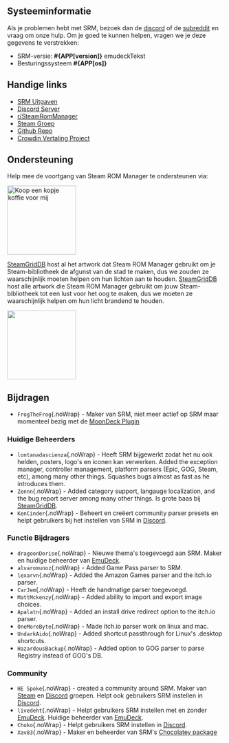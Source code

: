 ## Systeeminformatie

Als je problemen hebt met SRM, bezoek dan de [discord](https://discord.gg/bnSVJrz) of de [subreddit](https://www.reddit.com/r/SteamRomManager/) en vraag om onze hulp. Om je goed te kunnen helpen, vragen we je deze gegevens te verstrekken:

* SRM-versie: **#{APP[version]}** emudeckTekst
* Besturingssysteem **#{APP[os]}**

## Handige links

* [SRM Uitgaven](https://github.com/SteamGridDB/steam-rom-manager/releases)
* [Discord Server](https://discord.gg/bnSVJrz)
* [r/SteamRomManager](https://www.reddit.com/r/SteamRomManager/)
* [Steam Groep](https://steamcommunity.com/groups/steamrommanager)
* [Github Repo](https://github.com/SteamGridDB/steam-rom-manager)
* [Crowdin Vertaling Project](https://crowdin.com/project/steam-rom-manager)

## Ondersteuning

Help mee de voortgang van Steam ROM Manager te ondersteunen via:

<a href="https://www.buymeacoffee.com/cbartondock">
  <img src="https://raw.githubusercontent.com/SteamGridDB/steam-rom-manager/master/src/assets/images/buy-me-a-coffee.png" alt="Koop een kopje koffie voor mij" width="160">
</a>

[SteamGridDB](https://www.steamgriddb.com/) host al het artwork dat Steam ROM Manager gebruikt om je Steam-bibliotheek de afgunst van de stad te maken, dus we zouden ze waarschijnlijk moeten helpen om hun lichten aan te houden. [SteamGridDB](https://www.steamgriddb.com/) host alle artwork die Steam ROM Manager gebruikt om jouw Steam-bibliotheek tot een lust voor het oog te maken, dus we moeten ze waarschijnlijk helpen om hun licht brandend te houden.

<a href="https://www.patreon.com/steamgriddb">
    <img src="https://c5.patreon.com/external/logo/become_a_patron_button@2x.png" width="160">
</a>

## Bijdragen
* `FrogTheFrog`{.noWrap} - Maker van SRM, niet meer actief op SRM maar momenteel bezig met de [MoonDeck Plugin](https://github.com/FrogTheFrog/moondeck)

### Huidige Beheerders
* `lontanadascienza`{.noWrap} - Heeft SRM bijgewerkt zodat het nu ook helden, posters, logo's en iconen kan verwerken. Added the exception manager, controller management, platform parsers (Epic, GOG, Steam, etc), among many other things. Squashes bugs almost as fast as he introduces them.
* `Zennn`{.noWrap} - Added category support, langauge localization, and the bug report server among many other things. Is grote baas bij [SteamGridDB](https://www.steamgriddb.com/).
* `KenCinder`{.noWrap} - Beheert en creëert community parser presets en helpt gebruikers bij het instellen van SRM in [Discord](https://discord.gg/bnSVJrz).

### Functie Bijdragers
* `dragoonDorise`{.noWrap} - Nieuwe thema's toegevoegd aan SRM. Maker en huidige beheerder van [EmuDeck](https://www.emudeck.com/).
* `alvaromunoz`{.noWrap} - Added Game Pass parser to SRM.
* `lexarvn`{.noWrap} - Added the Amazon Games parser and the itch.io parser.
* `CarJem`{.noWrap} - Heeft de handmatige parser toegevoegd.
* `MattMckenzy`{.noWrap} - Added ability to import and export image choices.
* `Apalatn`{.noWrap} - Added an install drive redirect option to the itch.io parser.
* `OneMoreByte`{.noWrap} - Made itch.io parser work on linux and mac.
* `UndarkAido`{.noWrap} - Added shortcut passthrough for Linux's .desktop shortcuts.
* `HazardousBackup`{.noWrap} - Added option to GOG parser to parse Registry instead of GOG's DB.

### Community
* `HE Spoke`{.noWrap} - created a community around SRM. Maker van [Steam](https://steamcommunity.com/groups/steamrommanager) en [Discord](https://discord.gg/bnSVJrz) groepen. Helpt ook gebruikers SRM instellen in [Discord](https://discord.gg/bnSVJrz).
* `livedeht`{.noWrap} - Helpt gebruikers SRM instellen met en zonder [EmuDeck](https://www.emudeck.com/). Huidige beheerder van [EmuDeck](https://www.emudeck.com/).
* `Choko`{.noWrap} - Helpt gebruikers SRM instellen in [Discord](https://discord.gg/bnSVJrz).
* `Xav83`{.noWrap} - Maker en beheerder van SRM's [Chocolatey package](https://community.chocolatey.org/packages/steam-rom-manager)
